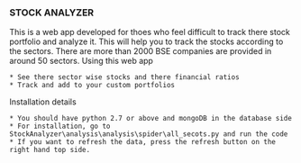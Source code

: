 ### STOCK ANALYZER ##

This is a web app developed for thoes who feel difficult to track there stock portfolio and analyze it.
This will help you to track the stocks according to the sectors. There are more than 2000 BSE companies are provided in around 
50 sectors. 
Using this web app
	
	* See there sector wise stocks and there financial ratios
	* Track and add to your custom portfolios
	
Installation details
 
	* You should have python 2.7 or above and mongoDB in the database side
	* For installation, go to StockAnalyzer\analysis\analysis\spider\all_secots.py and run the code
	* If you want to refresh the data, press the refresh button on the right hand top side.
 
